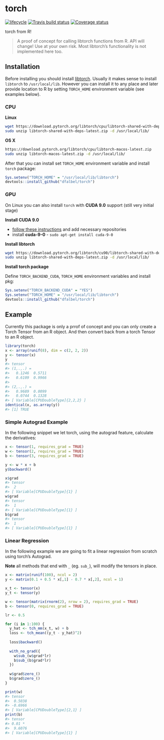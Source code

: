 
<!-- README.md is generated from README.Rmd. Please edit that file -->

# torch

[![lifecycle](https://img.shields.io/badge/lifecycle-experimental-orange.svg)](https://www.tidyverse.org/lifecycle/#experimental)
[![Travis build
status](https://travis-ci.org/dfalbel/torch.svg?branch=master)](https://travis-ci.org/dfalbel/torch)
[![Coverage
status](https://codecov.io/gh/dfalbel/torch/branch/master/graph/badge.svg)](https://codecov.io/github/dfalbel/torch?branch=master)

torch from R\!

> A proof of concept for calling libtorch functions from R. API will
> change\! Use at your own risk. Most libtorch’s functionality is not
> implemented here too.

## Installation

Before installing you should install [libtorch](https://pytorch.org/). Usually it makes sense to install `libtorch` to `/usr/local/lib`. However you can install it to any place and later provide location to R by setting `TORCH_HOME` environment variable (see examples below).

### CPU

**Linux**
```sh
wget https://download.pytorch.org/libtorch/cpu/libtorch-shared-with-deps-latest.zip
sudo unzip libtorch-shared-with-deps-latest.zip -d /usr/local/lib/
```

**OS X**

```sh
https://download.pytorch.org/libtorch/cpu/libtorch-macos-latest.zip
sudo unzip libtorch-macos-latest.zip -d /usr/local/lib/
```

After that you can install set `TORCH_HOME` environment variable and install `torch` package:

```r
Sys.setenv("TORCH_HOME" = "/usr/local/lib/libtorch")
devtools::install_github("dfalbel/torch")
```

### GPU

On Linux you can also install `torch` with **CUDA 9.0** support (still very initial stage)

**Install CUDA 9.0**

- [follow these instructions](https://docs.nvidia.com/cuda/cuda-installation-guide-linux/index.html) and add necessary repositories
- install **cuda-9-0** - `sudo apt-get install cuda-9-0`

**Install libtorch**

```sh
wget https://download.pytorch.org/libtorch/cu90/libtorch-shared-with-deps-latest.zip
sudo unzip libtorch-shared-with-deps-latest.zip -d /usr/local/lib/
```

**Install torch package**

Define `TORCH_BACKEND_CUDA`, `TORCH_HOME` environment variables and install pkg:

```r
Sys.setenv("TORCH_BACKEND_CUDA" = "YES")
Sys.setenv("TORCH_HOME" = "/usr/local/lib/libtorch")
devtools::install_github("dfalbel/torch")
```


## Example

Currently this package is only a prrof of concept and you can only
create a Torch Tensor from an R object. And then convert back from a
torch Tensor to an R object.

``` r
library(torch)
x <- array(runif(8), dim = c(2, 2, 2))
y <- tensor(x)
y
#> tensor 
#> (1,.,.) = 
#>   0.1246  0.5711
#>   0.6109  0.9966
#> 
#> (2,.,.) = 
#>   0.9689  0.0099
#>   0.0744  0.1328
#> [ Variable[CPUDoubleType]{2,2,2} ]
identical(x, as.array(y))
#> [1] TRUE
```

### Simple Autograd Example

In the following snippet we let torch, using the autograd feature,
calculate the derivatives:

``` r
x <- tensor(1, requires_grad = TRUE)
w <- tensor(2, requires_grad = TRUE)
b <- tensor(3, requires_grad = TRUE)

y <- w * x + b
y$backward()

x$grad
#> tensor 
#>  2
#> [ Variable[CPUDoubleType]{1} ]
w$grad
#> tensor 
#>  1
#> [ Variable[CPUDoubleType]{1} ]
b$grad
#> tensor 
#>  1
#> [ Variable[CPUDoubleType]{1} ]
```

### Linear Regression

In the following example we are going to fit a linear regression from
scratch using torch’s Autograd.

**Note** all methods that end with `_` (eg. `sub_`), will modify the
tensors in place.

``` r
x <- matrix(runif(100), ncol = 2)
y <- matrix(0.1 + 0.5 * x[,1] - 0.7 * x[,2], ncol = 1)

x_t <- tensor(x)
y_t <- tensor(y)

w <- tensor(matrix(rnorm(2), nrow = 2), requires_grad = TRUE)
b <- tensor(0, requires_grad = TRUE)

lr <- 0.5

for (i in 1:100) {
  y_hat <- tch_mm(x_t, w) + b
  loss <- tch_mean((y_t - y_hat)^2)
  
  loss$backward()
  
  with_no_grad({
    w$sub_(w$grad*lr)
    b$sub_(b$grad*lr)   
  })
  
  w$grad$zero_()
  b$grad$zero_()
}

print(w)
#> tensor 
#>  0.5038
#> -0.6966
#> [ Variable[CPUDoubleType]{2,1} ]
print(b)
#> tensor 
#> 0.01 *
#>  9.6076
#> [ Variable[CPUDoubleType]{1} ]
```
